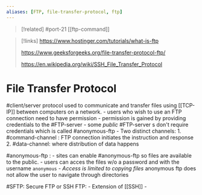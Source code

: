 ```yaml
---
aliases: [FTP, file-transfer-protocol, ftp]
---
```

>[!related]
> #port-21
 [[ftp-command]]

>[!links]
>https://www.hostinger.com/tutorials/what-is-ftp
>
>https://www.geeksforgeeks.org/file-transfer-protocol-ftp/
>
>https://en.wikipedia.org/wiki/SSH_File_Transfer_Protocol

# File Transfer Protocol
#client/server protocol used to communicate and transfer files using [[TCP-IP]] between computers on a network.
	- users who wish to use an FTP connection need to have permission
		- permission is gained by providing credentials to the #FTP-server
			- some *public* #FTP-server s don't require credentials which is called #anonymous-ftp
	- Two distinct channels:
		1. #command-channel : FTP connection initiates the instruction and response
		2. #data-channel: where distribution of data happens

#anonymous-ftp :
	- sites can enable #anonymous-ftp so files are available to the public.
	- users can acces the files w/o a password and with the username ``anonymous``
	- *Access is limited to copying files* anonymous ftp does not allow the user to navigate through directories

#SFTP: Secure FTP or SSH FTP:
	- Extension of [[SSH]]
	- 